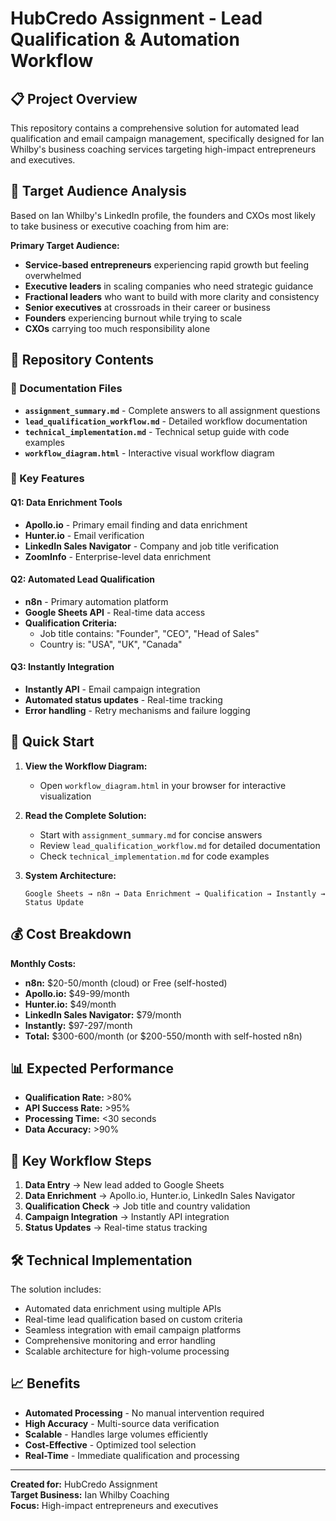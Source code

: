 # HubCredo Assignment - Lead Qualification & Automation Workflow

## 📋 Project Overview

This repository contains a comprehensive solution for automated lead qualification and email campaign management, specifically designed for Ian Whilby's business coaching services targeting high-impact entrepreneurs and executives.

## 🎯 Target Audience Analysis

Based on Ian Whilby's LinkedIn profile, the founders and CXOs most likely to take business or executive coaching from him are:

**Primary Target Audience:**
- **Service-based entrepreneurs** experiencing rapid growth but feeling overwhelmed
- **Executive leaders** in scaling companies who need strategic guidance  
- **Fractional leaders** who want to build with more clarity and consistency
- **Senior executives** at crossroads in their career or business
- **Founders** experiencing burnout while trying to scale
- **CXOs** carrying too much responsibility alone

## 📁 Repository Contents

### 📄 Documentation Files
- **`assignment_summary.md`** - Complete answers to all assignment questions
- **`lead_qualification_workflow.md`** - Detailed workflow documentation
- **`technical_implementation.md`** - Technical setup guide with code examples
- **`workflow_diagram.html`** - Interactive visual workflow diagram

### 🔧 Key Features

#### Q1: Data Enrichment Tools
- **Apollo.io** - Primary email finding and data enrichment
- **Hunter.io** - Email verification
- **LinkedIn Sales Navigator** - Company and job title verification
- **ZoomInfo** - Enterprise-level data enrichment

#### Q2: Automated Lead Qualification
- **n8n** - Primary automation platform
- **Google Sheets API** - Real-time data access
- **Qualification Criteria:**
  - Job title contains: "Founder", "CEO", "Head of Sales"
  - Country is: "USA", "UK", "Canada"

#### Q3: Instantly Integration
- **Instantly API** - Email campaign integration
- **Automated status updates** - Real-time tracking
- **Error handling** - Retry mechanisms and failure logging

## 🚀 Quick Start

1. **View the Workflow Diagram:**
   - Open `workflow_diagram.html` in your browser for interactive visualization

2. **Read the Complete Solution:**
   - Start with `assignment_summary.md` for concise answers
   - Review `lead_qualification_workflow.md` for detailed documentation
   - Check `technical_implementation.md` for code examples

3. **System Architecture:**
   ```
   Google Sheets → n8n → Data Enrichment → Qualification → Instantly → Status Update
   ```

## 💰 Cost Breakdown

**Monthly Costs:**
- **n8n:** $20-50/month (cloud) or Free (self-hosted)
- **Apollo.io:** $49-99/month
- **Hunter.io:** $49/month
- **LinkedIn Sales Navigator:** $79/month
- **Instantly:** $97-297/month
- **Total:** $300-600/month (or $200-550/month with self-hosted n8n)

## 📊 Expected Performance

- **Qualification Rate:** >80%
- **API Success Rate:** >95%
- **Processing Time:** <30 seconds
- **Data Accuracy:** >90%

## 🔗 Key Workflow Steps

1. **Data Entry** → New lead added to Google Sheets
2. **Data Enrichment** → Apollo.io, Hunter.io, LinkedIn Sales Navigator
3. **Qualification Check** → Job title and country validation
4. **Campaign Integration** → Instantly API integration
5. **Status Updates** → Real-time status tracking

## 🛠️ Technical Implementation

The solution includes:
- Automated data enrichment using multiple APIs
- Real-time lead qualification based on custom criteria
- Seamless integration with email campaign platforms
- Comprehensive monitoring and error handling
- Scalable architecture for high-volume processing

## 📈 Benefits

- **Automated Processing** - No manual intervention required
- **High Accuracy** - Multi-source data verification
- **Scalable** - Handles large volumes efficiently
- **Cost-Effective** - Optimized tool selection
- **Real-Time** - Immediate qualification and processing

---

**Created for:** HubCredo Assignment  
**Target Business:** Ian Whilby Coaching  
**Focus:** High-impact entrepreneurs and executives 